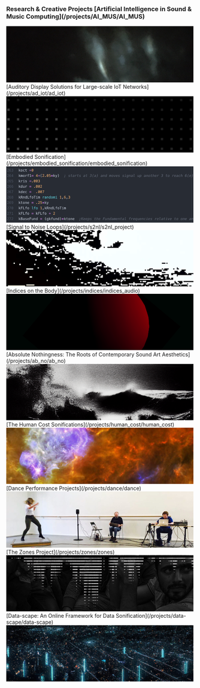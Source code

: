 ### Research & Creative Projects \[Artificial Intelligence in Sound & Music Computing\](/projects/AI\_MUS/AI\_MUS)  
 [![](images/tabs/AItab.png?raw=true)](/projects/AI_MUS/AI_MUS)\[Auditory Display Solutions for Large-scale IoT Networks\](/projects/ad\_iot/ad\_iot)  
 [![](images/tabs/ADIOTtab3.png?raw=true)](/projects/ad_iot/ad_iot)\[Embodied Sonification\](/projects/embodied\_sonification/embodied\_sonification)  
 [![](images/tabs/EStab.png?raw=true)](/projects/embodied_sonification/embodied_sonification)\[Signal to Noise Loops\](/projects/s2nl/s2nl\_project)  
 [![](images/tabs/DATAtab.png?raw=true)](/projects/s2nl/s2nl_project)\[Indices on the Body\](/projects/indices/indices\_audio)  
 [![](images/tabs/INDXtab.png?raw=true)](/projects/indices/indices_audio)\[Absolute Nothingness: The Roots of Contemporary Sound Art Aesthetics\](/projects/ab\_no/ab\_no)  
 [![](images/tabs/ab_no.png?raw=true)](/projects/ab_no/ab_no)\[The Human Cost Sonifications\](/projects/human\_cost/human\_cost)  
 [![](images/tabs/HC2tab.png?raw=true)](/projects/human_cost/human_cost)\[Dance Performance Projects\](/projects/dance/dance)  
 [![](images/tabs/DANCEtab.png?raw=true)](/projects/dance/dance)\[The Zones Project\](/projects/zones/zones)  
 [![](images/tabs/ZNStab.jpg?raw=true)](/projects/zones/zones)\[Data-scape: An Online Framework for Data Sonification\](/projects/data-scape/data-scape)  
[![](images/tabs/dsTab2.png?raw=true)](/projects/data-scape/data-scape)